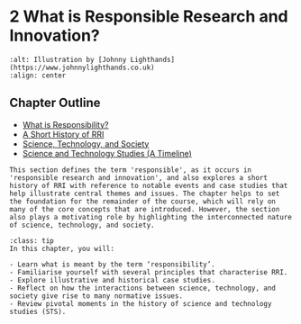 # 2 What is Responsible Research and Innovation?

```{image} /images/illustrations/data-science.png
:alt: Illustration by [Johnny Lighthands](https://www.johnnylighthands.co.uk)
:align: center
```

## Chapter Outline

- [What is Responsibility?](responsibility.md)
- [A Short History of RRI](history.md)
- [Science, Technology, and Society](sts.md)
- [Science and Technology Studies (A Timeline)](timeline.md)

```{admonition} Summary
This section defines the term 'responsible', as it occurs in 'responsible research and innovation', and also explores a short history of RRI with reference to notable events and case studies that help illustrate central themes and issues. The chapter helps to set the foundation for the remainder of the course, which will rely on many of the core concepts that are introduced. However, the section also plays a motivating role by highlighting the interconnected nature of science, technology, and society.
```

```{admonition} Learning Objectives
:class: tip
In this chapter, you will:

- Learn what is meant by the term ‘responsibility’.
- Familiarise yourself with several principles that characterise RRI.
- Explore illustrative and historical case studies.
- Reflect on how the interactions between science, technology, and society give rise to many normative issues.
- Review pivotal moments in the history of science and technology studies (STS).
```
